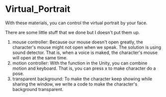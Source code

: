 # Virtual_Portrait
With these materials, you can control the virtual portrait by your face.


There are some little stuff that we done but I doesn't put them up.

1. mouse controller: Because our mouse doesn't open greatly, the character's mouse might not open when we speak. The solution is using sound detector. That is, when a voice is maked, the character's mouse will open at the same time. 
2. motion controller: With the function in the Unity, you can combine motion and keyboard. That is, you can press x to make character do a pose.
3. transparent background: To make the character keep showing while sharing the window, we write a code to make the character's background transparent.

